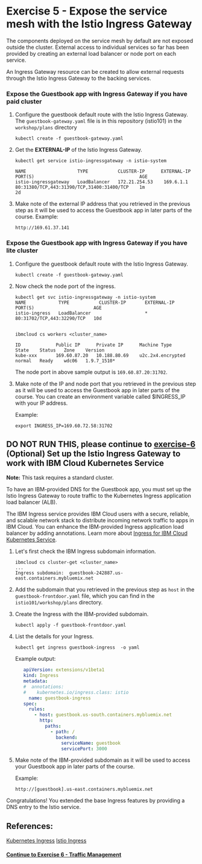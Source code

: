 # Exercise 5 - Expose the service mesh with the Istio Ingress Gateway

The components deployed on the service mesh by default are not exposed outside the cluster. External access to individual services so far has been provided by creating an external load balancer or node port on each service.

An Ingress Gateway resource can be created to allow external requests through the Istio Ingress Gateway to the backing services.

### Expose the Guestbook app with Ingress Gateway if you have paid cluster

1. Configure the guestbook default route with the Istio Ingress Gateway. The `guestbook-gateway.yaml` file is in this repository (istio101) in the `workshop/plans` directory

    ```shell
    kubectl create -f guestbook-gateway.yaml
    ```

2. Get the **EXTERNAL-IP** of the Istio Ingress Gateway.

    ```shell
    kubectl get service istio-ingressgateway -n istio-system

    NAME                   TYPE           CLUSTER-IP      EXTERNAL-IP     PORT(S)                                       AGE
    istio-ingressgateway   LoadBalancer   172.21.254.53    169.6.1.1       80:31380/TCP,443:31390/TCP,31400:31400/TCP    1m
    2d
    ```

3. Make note of the external IP address that you retrieved in the previous step as it will be used to access the Guestbook app in later parts of the course.
Example:

    ```
    http://169.61.37.141
    ```

### Expose the Guestbook app with Ingress Gateway if you have lite cluster
1. Configure the guestbook default route with the Istio Ingress Gateway.

    ```shell
    kubectl create -f guestbook-gateway.yaml
    ```

2. Now check the node port of the ingress.

    ```shell
    kubectl get svc istio-ingressgateway -n istio-system
    NAME            TYPE           CLUSTER-IP       EXTERNAL-IP    PORT(S)                      AGE
    istio-ingress   LoadBalancer                    *              80:31702/TCP,443:32290/TCP   10d


    ibmcloud cs workers <cluster_name>

    ID             Public IP      Private IP      Machine Type        State    Status   Zone    Version
    kube-xxx       169.60.87.20   10.188.80.69    u2c.2x4.encrypted   normal   Ready    wdc06   1.9.7_1510*
    ```

    The node port in above sample output is `169.60.87.20:31702`.

3. Make note of the IP and node port that you retrieved in the previous step as it will be used to access the Guestbook app in later parts of the course. You can create an environment variable called $INGRESS_IP with your IP address.

    Example:
    ```
    export INGRESS_IP=169.60.72.58:31702
    ```

## **DO NOT RUN THIS, please continue to [exercise-6](../exercise-6/README.md)** (Optional) Set up the Istio Ingress Gateway to work with IBM Cloud Kubernetes Service

**Note:** This task requires a standard cluster.

To have an IBM-provided DNS for the Guestbook app, you must set up the Istio Ingress Gateway to route traffic to the Kubernetes Ingress application load balancer (ALB).

The IBM Ingress service provides IBM Cloud users with a secure, reliable, and scalable network stack to distribute incoming network traffic to apps in IBM Cloud. You can enhance the IBM-provided Ingress application load balancer by adding annotations. Learn more about [Ingress for IBM Cloud Kubernetes Service](https://console.bluemix.net/docs/containers/cs_ingress.html#ingress).

1. Let's first check the IBM Ingress subdomain information.

    ```shell
    ibmcloud cs cluster-get <cluster_name>
    ...
    Ingress subdomain:	guestbook-242887.us-east.containers.mybluemix.net
    ```

2. Add the subdomain that you retrieved in the previous step as `host` in the `guestbook-frontdoor.yaml` file, which you can find in the `istio101/workshop/plans` directory.

3. Create the Ingress with the IBM-provided subdomain.

    ```shell
    kubectl apply -f guestbook-frontdoor.yaml
    ```

4. List the details for your Ingress.

    ```shell
    kubectl get ingress guestbook-ingress  -o yaml
    ```

    Example output:
    ```yaml
       apiVersion: extensions/v1beta1
       kind: Ingress
       metadata:
       #  annotations:
       #    kubernetes.io/ingress.class: istio
         name: guestbook-ingress
       spec:
         rules:
           - host: guestbook.us-south.containers.mybluemix.net
             http:
               paths:
                 - path: /
                   backend:
                     serviceName: guestbook
                     servicePort: 3000
    ```

5. Make note of the IBM-provided subdomain as it will be used to access your Guestbook app in later parts of the course.

    Example:
    ```
    http://[guestbook].us-east.containers.mybluemix.net
    ```

Congratulations! You extended the base Ingress features by providing a DNS entry to the Istio service.

## References:
[Kubernetes Ingress](https://kubernetes.io/docs/concepts/services-networking/ingress/)
[Istio Ingress](https://istio.io/docs/tasks/traffic-management/ingress.html)

#### [Continue to Exercise 6 - Traffic Management](../exercise-6/README.md)
